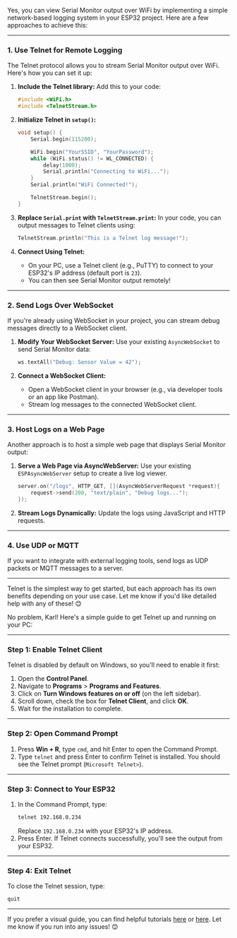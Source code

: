 Yes, you can view Serial Monitor output over WiFi by implementing a simple network-based logging system in your ESP32 project. Here are a few approaches to achieve this:

---

### **1. Use Telnet for Remote Logging**
The Telnet protocol allows you to stream Serial Monitor output over WiFi. Here's how you can set it up:

1. **Include the Telnet library:**
   Add this to your code:
   ```cpp
   #include <WiFi.h>
   #include <TelnetStream.h>
   ```

2. **Initialize Telnet in `setup()`:**
   ```cpp
   void setup() {
       Serial.begin(115200);

       WiFi.begin("YourSSID", "YourPassword");
       while (WiFi.status() != WL_CONNECTED) {
           delay(1000);
           Serial.println("Connecting to WiFi...");
       }
       Serial.println("WiFi Connected!");

       TelnetStream.begin();
   }
   ```

3. **Replace `Serial.print` with `TelnetStream.print`:**
   In your code, you can output messages to Telnet clients using:
   ```cpp
   TelnetStream.println("This is a Telnet log message!");
   ```

4. **Connect Using Telnet:**
   - On your PC, use a Telnet client (e.g., PuTTY) to connect to your ESP32's IP address (default port is `23`).
   - You can then see Serial Monitor output remotely!

---

### **2. Send Logs Over WebSocket**
If you're already using WebSocket in your project, you can stream debug messages directly to a WebSocket client.

1. **Modify Your WebSocket Server:**
   Use your existing `AsyncWebSocket` to send Serial Monitor data:
   ```cpp
   ws.textAll("Debug: Sensor Value = 42");
   ```

2. **Connect a WebSocket Client:**
   - Open a WebSocket client in your browser (e.g., via developer tools or an app like Postman).
   - Stream log messages to the connected WebSocket client.

---

### **3. Host Logs on a Web Page**
Another approach is to host a simple web page that displays Serial Monitor output:
1. **Serve a Web Page via AsyncWebServer:**
   Use your existing `ESPAsyncWebServer` setup to create a live log viewer.
   ```cpp
   server.on("/logs", HTTP_GET, [](AsyncWebServerRequest *request){
       request->send(200, "text/plain", "Debug logs...");
   });
   ```

2. **Stream Logs Dynamically:**
   Update the logs using JavaScript and HTTP requests.

---

### **4. Use UDP or MQTT**
If you want to integrate with external logging tools, send logs as UDP packets or MQTT messages to a server.

---

Telnet is the simplest way to get started, but each approach has its own benefits depending on your use case. Let me know if you'd like detailed help with any of these! 😊

No problem, Karl! Here's a simple guide to get Telnet up and running on your PC:

---

### **Step 1: Enable Telnet Client**
Telnet is disabled by default on Windows, so you'll need to enable it first:
1. Open the **Control Panel**.
2. Navigate to **Programs** > **Programs and Features**.
3. Click on **Turn Windows features on or off** (on the left sidebar).
4. Scroll down, check the box for **Telnet Client**, and click **OK**.
5. Wait for the installation to complete.

---

### **Step 2: Open Command Prompt**
1. Press **Win + R**, type `cmd`, and hit Enter to open the Command Prompt.
2. Type `telnet` and press Enter to confirm Telnet is installed. You should see the Telnet prompt (`Microsoft Telnet>`).

---

### **Step 3: Connect to Your ESP32**
1. In the Command Prompt, type:
   ```bash
   telnet 192.168.0.234
   ```
   Replace `192.168.0.234` with your ESP32's IP address.
2. Press Enter. If Telnet connects successfully, you'll see the output from your ESP32.

---

### **Step 4: Exit Telnet**
To close the Telnet session, type:
```bash
quit
```

---

If you prefer a visual guide, you can find helpful tutorials [here](https://phoenixnap.com/kb/telnet-windows) or [here](https://www.supportyourtech.com/articles/how-to-use-telnet-in-windows-10-a-step-by-step-guide/). Let me know if you run into any issues! 😊
